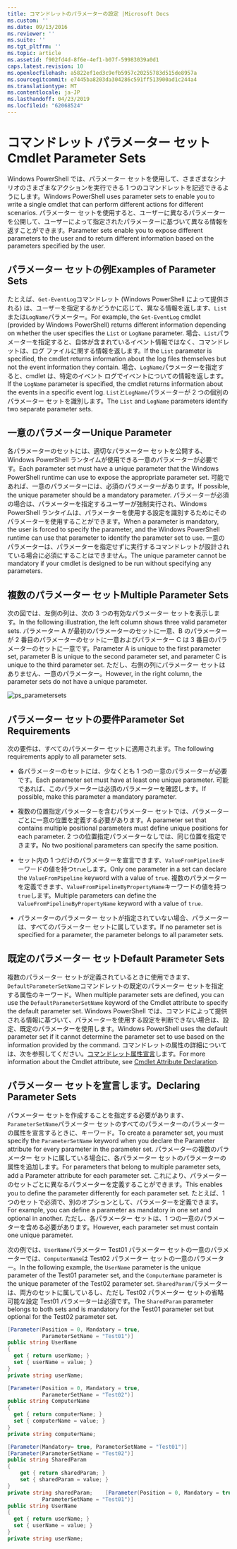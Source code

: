 ```yaml
---
title: コマンドレットのパラメーターの設定 |Microsoft Docs
ms.custom: ''
ms.date: 09/13/2016
ms.reviewer: ''
ms.suite: ''
ms.tgt_pltfrm: ''
ms.topic: article
ms.assetid: f902fd4d-8f6e-4ef1-b07f-59983039a0d1
caps.latest.revision: 10
ms.openlocfilehash: a5822ef1ed3c9efb5957c20255783d515de8957a
ms.sourcegitcommit: e7445ba8203da304286c591ff513900ad1c244a4
ms.translationtype: MT
ms.contentlocale: ja-JP
ms.lasthandoff: 04/23/2019
ms.locfileid: "62068524"
---
```

# <a name="cmdlet-parameter-sets"></a><span data-ttu-id="55af6-102">コマンドレット パラメーター セット</span><span class="sxs-lookup"><span data-stu-id="55af6-102">Cmdlet Parameter Sets</span></span>

<span data-ttu-id="55af6-103">Windows PowerShell では、パラメーター セットを使用して、さまざまなシナリオのさまざまなアクションを実行できる 1 つのコマンドレットを記述できるようにします。</span><span class="sxs-lookup"><span data-stu-id="55af6-103">Windows PowerShell uses parameter sets to enable you to write a single cmdlet that can perform different actions for different scenarios.</span></span> <span data-ttu-id="55af6-104">パラメーター セットを使用すると、ユーザーに異なるパラメーターを公開して、ユーザーによって指定されたパラメーターに基づいて異なる情報を返すことができます。</span><span class="sxs-lookup"><span data-stu-id="55af6-104">Parameter sets enable you to expose different parameters to the user and to return different information based on the parameters specified by the user.</span></span>

## <a name="examples-of-parameter-sets"></a><span data-ttu-id="55af6-105">パラメーター セットの例</span><span class="sxs-lookup"><span data-stu-id="55af6-105">Examples of Parameter Sets</span></span>

<span data-ttu-id="55af6-106">たとえば、`Get-EventLog`コマンドレット (Windows PowerShell によって提供される) は、ユーザーを指定するかどうかに応じて、異なる情報を返します、`List`または`LogName`パラメーター。</span><span class="sxs-lookup"><span data-stu-id="55af6-106">For example, the `Get-EventLog` cmdlet (provided by Windows PowerShell) returns different information depending on whether the user specifies the `List` or `LogName` parameter.</span></span> <span data-ttu-id="55af6-107">場合、`List`パラメーターを指定すると、自体が含まれているイベント情報ではなく、コマンドレットは、ログ ファイルに関する情報を返します。</span><span class="sxs-lookup"><span data-stu-id="55af6-107">If the `List` parameter is specified, the cmdlet returns information about the log files themselves but not the event information they contain.</span></span> <span data-ttu-id="55af6-108">場合、`LogName`パラメーターを指定すると、cmdlet は、特定のイベント ログでイベントについての情報を返します。</span><span class="sxs-lookup"><span data-stu-id="55af6-108">If the `LogName` parameter is specified, the cmdlet returns information about the events in a specific event log.</span></span> <span data-ttu-id="55af6-109">`List`と`LogName`パラメーターが 2 つの個別のパラメーター セットを識別します。</span><span class="sxs-lookup"><span data-stu-id="55af6-109">The `List` and `LogName` parameters identify two separate parameter sets.</span></span>

## <a name="unique-parameter"></a><span data-ttu-id="55af6-110">一意のパラメーター</span><span class="sxs-lookup"><span data-stu-id="55af6-110">Unique Parameter</span></span>

<span data-ttu-id="55af6-111">各パラメーターのセットには、適切なパラメーター セットを公開する、Windows PowerShell ランタイムが使用できる一意のパラメーターが必要です。</span><span class="sxs-lookup"><span data-stu-id="55af6-111">Each parameter set must have a unique parameter that the Windows PowerShell runtime can use to expose the appropriate parameter set.</span></span> <span data-ttu-id="55af6-112">可能であれば、一意のパラメーターには、必須のパラメーターがあります。</span><span class="sxs-lookup"><span data-stu-id="55af6-112">If possible, the unique parameter should be a mandatory parameter.</span></span> <span data-ttu-id="55af6-113">パラメーターが必須の場合は、パラメーターを指定するユーザーが強制実行され、Windows PowerShell ランタイムは、パラメーターを使用する設定を識別するためにそのパラメーターを使用することができます。</span><span class="sxs-lookup"><span data-stu-id="55af6-113">When a parameter is mandatory, the user is forced to specify the parameter, and the Windows PowerShell runtime can use that parameter to identify the parameter set to use.</span></span> <span data-ttu-id="55af6-114">一意のパラメーターは、パラメーターを指定せずに実行するコマンドレットが設計されている場合に必須にすることはできません。</span><span class="sxs-lookup"><span data-stu-id="55af6-114">The unique parameter cannot be mandatory if your cmdlet is designed to be run without specifying any parameters.</span></span>

## <a name="multiple-parameter-sets"></a><span data-ttu-id="55af6-115">複数のパラメーター セット</span><span class="sxs-lookup"><span data-stu-id="55af6-115">Multiple Parameter Sets</span></span>

<span data-ttu-id="55af6-116">次の図では、左側の列は、次の 3 つの有効なパラメーター セットを表示します。</span><span class="sxs-lookup"><span data-stu-id="55af6-116">In the following illustration, the left column shows three valid parameter sets.</span></span> <span data-ttu-id="55af6-117">パラメーター A が最初のパラメーターのセットに一意、B のパラメーターが 2 番目のパラメーターのセットに一意およびパラメーター C は 3 番目のパラメーターのセットに一意です。</span><span class="sxs-lookup"><span data-stu-id="55af6-117">Parameter A is unique to the first parameter set, parameter B is unique to the second parameter set, and parameter C is unique to the third parameter set.</span></span> <span data-ttu-id="55af6-118">ただし、右側の列にパラメーター セットはありません、一意のパラメーター。</span><span class="sxs-lookup"><span data-stu-id="55af6-118">However, in the right column, the parameter sets do not have a unique parameter.</span></span>

![ps_parametersets](../media/ps-parametersets.gif)

## <a name="parameter-set-requirements"></a><span data-ttu-id="55af6-120">パラメーター セットの要件</span><span class="sxs-lookup"><span data-stu-id="55af6-120">Parameter Set Requirements</span></span>

<span data-ttu-id="55af6-121">次の要件は、すべてのパラメーター セットに適用されます。</span><span class="sxs-lookup"><span data-stu-id="55af6-121">The following requirements apply to all parameter sets.</span></span>

- <span data-ttu-id="55af6-122">各パラメーターのセットには、少なくとも 1 つの一意のパラメーターが必要です。</span><span class="sxs-lookup"><span data-stu-id="55af6-122">Each parameter set must have at least one unique parameter.</span></span> <span data-ttu-id="55af6-123">可能であれば、このパラメーターは必須のパラメーターを確認します。</span><span class="sxs-lookup"><span data-stu-id="55af6-123">If possible, make this parameter a mandatory parameter.</span></span>

- <span data-ttu-id="55af6-124">複数の位置指定パラメーターを含むパラメーター セットでは、パラメーターごとに一意の位置を定義する必要があります。</span><span class="sxs-lookup"><span data-stu-id="55af6-124">A parameter set that contains multiple positional parameters must define unique positions for each parameter.</span></span> <span data-ttu-id="55af6-125">2 つの位置指定パラメーターなしでは、同じ位置を指定できます。</span><span class="sxs-lookup"><span data-stu-id="55af6-125">No two positional parameters can specify the same position.</span></span>

- <span data-ttu-id="55af6-126">セット内の 1 つだけのパラメーターを宣言できます、`ValueFromPipeline`キーワードの値を持つ`true`します。</span><span class="sxs-lookup"><span data-stu-id="55af6-126">Only one parameter in a set can declare the `ValueFromPipeline` keyword with a value of `true`.</span></span> <span data-ttu-id="55af6-127">複数のパラメーターを定義できます、`ValueFromPipelineByPropertyName`キーワードの値を持つ`true`します。</span><span class="sxs-lookup"><span data-stu-id="55af6-127">Multiple parameters can define the `ValueFromPipelineByPropertyName` keyword with a value of `true`.</span></span>

- <span data-ttu-id="55af6-128">パラメーターのパラメーター セットが指定されていない場合、パラメーターは、すべてのパラメーター セットに属しています。</span><span class="sxs-lookup"><span data-stu-id="55af6-128">If no parameter set is specified for a parameter, the parameter belongs to all parameter sets.</span></span>

## <a name="default-parameter-sets"></a><span data-ttu-id="55af6-129">既定のパラメーター セット</span><span class="sxs-lookup"><span data-stu-id="55af6-129">Default Parameter Sets</span></span>

<span data-ttu-id="55af6-130">複数のパラメーター セットが定義されているときに使用できます、`DefaultParameterSetName`コマンドレットの既定のパラメーター セットを指定する属性のキーワード。</span><span class="sxs-lookup"><span data-stu-id="55af6-130">When multiple parameter sets are defined, you can use the `DefaultParameterSetName` keyword of the Cmdlet attribute to specify the default parameter set.</span></span> <span data-ttu-id="55af6-131">Windows PowerShell では、コマンドによって提供される情報に基づいて、パラメーターを使用する設定を判断できない場合は、設定、既定のパラメーターを使用します。</span><span class="sxs-lookup"><span data-stu-id="55af6-131">Windows PowerShell uses the default parameter set if it cannot determine the parameter set to use based on the information provided by the command.</span></span> <span data-ttu-id="55af6-132">コマンドレットの属性の詳細については、次を参照してください。[コマンドレット属性宣言](./cmdlet-attribute-declaration.md)します。</span><span class="sxs-lookup"><span data-stu-id="55af6-132">For more information about the Cmdlet attribute, see [Cmdlet Attribute Declaration](./cmdlet-attribute-declaration.md).</span></span>

## <a name="declaring-parameter-sets"></a><span data-ttu-id="55af6-133">パラメーター セットを宣言します。</span><span class="sxs-lookup"><span data-stu-id="55af6-133">Declaring Parameter Sets</span></span>

<span data-ttu-id="55af6-134">パラメーター セットを作成することを指定する必要があります、`ParameterSetName`パラメーター セットのすべてのパラメーターのパラメーターの属性を宣言するときに、キーワード。</span><span class="sxs-lookup"><span data-stu-id="55af6-134">To create a parameter set, you must specify the `ParameterSetName` keyword when you declare the Parameter attribute for every parameter in the parameter set.</span></span> <span data-ttu-id="55af6-135">パラメーターの複数のパラメーター セットに属している場合に、各パラメーター セットのパラメーターの属性を追加します。</span><span class="sxs-lookup"><span data-stu-id="55af6-135">For parameters that belong to multiple parameter sets, add a Parameter attribute for each parameter set.</span></span> <span data-ttu-id="55af6-136">これにより、パラメーターのセットごとに異なるパラメーターを定義することができます。</span><span class="sxs-lookup"><span data-stu-id="55af6-136">This enables you to define the parameter differently for each parameter set.</span></span> <span data-ttu-id="55af6-137">たとえば、1 つのセットで必須で、別のオプションとして、パラメーターを定義できます。</span><span class="sxs-lookup"><span data-stu-id="55af6-137">For example, you can define a parameter as mandatory in one set and optional in another.</span></span> <span data-ttu-id="55af6-138">ただし、各パラメーター セットは、1 つの一意のパラメーターを含める必要があります。</span><span class="sxs-lookup"><span data-stu-id="55af6-138">However, each parameter set must contain one unique parameter.</span></span>

<span data-ttu-id="55af6-139">次の例では、`UserName`パラメーター Test01 パラメーター セットの一意のパラメーターでは、`ComputerName`は Test02 パラメーター セットの一意のパラメーター。</span><span class="sxs-lookup"><span data-stu-id="55af6-139">In the following example, the `UserName` parameter is the unique parameter of the Test01 parameter set, and the `ComputerName` parameter is the unique parameter of the Test02 parameter set.</span></span> <span data-ttu-id="55af6-140">`SharedParam`パラメーターは、両方のセットに属しているし、ただし Test02 パラメーター セットの省略可能な設定 Test01 パラメーターは必須です。</span><span class="sxs-lookup"><span data-stu-id="55af6-140">The `SharedParam` parameter belongs to both sets and is mandatory for the Test01 parameter set but optional for the Test02 parameter set.</span></span>

```csharp
[Parameter(Position = 0, Mandatory = true,
           ParameterSetName = "Test01")]
public string UserName
{
  get { return userName; }
  set { userName = value; }
}
private string userName;

[Parameter(Position = 0, Mandatory = true,
           ParameterSetName = "Test02")]
public string ComputerName
{
  get { return computerName; }
  set { computerName = value; }
}
private string computerName;

[Parameter(Mandatory= true, ParameterSetName = "Test01")]
[Parameter(ParameterSetName = "Test02")]
public string SharedParam
{
    get { return sharedParam; }
    set { sharedParam = value; }
}
private string sharedParam;    [Parameter(Position = 0, Mandatory = true,
           ParameterSetName = "Test01")]
public string UserName
{
  get { return userName; }
  set { userName = value; }
}
private string userName;
```